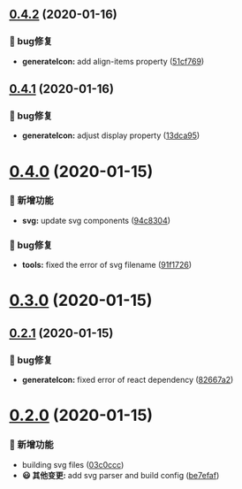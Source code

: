 ## [0.4.2](https://github.com/fedlinker/font-awesome/compare/v0.4.1...v0.4.2) (2020-01-16)


### 🐛 bug修复

* **generateIcon:** add align-items property ([51cf769](https://github.com/fedlinker/font-awesome/commit/51cf7691e2e553b883ff8b77736bfed4e3c9dd6b))



## [0.4.1](https://github.com/fedlinker/font-awesome/compare/v0.4.0...v0.4.1) (2020-01-16)


### 🐛 bug修复

* **generateIcon:** adjust display property ([13dca95](https://github.com/fedlinker/font-awesome/commit/13dca95f608d8e3dd3fdefe70d8de1682316049d))



# [0.4.0](https://github.com/fedlinker/font-awesome/compare/v0.3.0...v0.4.0) (2020-01-15)


### 🎊 新增功能

* **svg:** update svg components ([94c8304](https://github.com/fedlinker/font-awesome/commit/94c8304eea822b415bd69691d6ab704af752113e))


### 🐛 bug修复

* **tools:** fixed the error of svg filename ([91f1726](https://github.com/fedlinker/font-awesome/commit/91f1726423018a58c770602b923a75b296da44db))



# [0.3.0](https://github.com/fedlinker/font-awesome/compare/v0.2.1...v0.3.0) (2020-01-15)



## [0.2.1](https://github.com/fedlinker/font-awesome/compare/v0.2.0...v0.2.1) (2020-01-15)


### 🐛 bug修复

* **generateIcon:** fixed error of react dependency ([82667a2](https://github.com/fedlinker/font-awesome/commit/82667a2e10a0eebe5f4986b8a6ba796f1fa755ac))



# [0.2.0](https://github.com/fedlinker/font-awesome/compare/be7efaf27c572ae9b3e8a406a9f8c681dcb6afe6...v0.2.0) (2020-01-15)


### 🎊 新增功能

* building svg files ([03c0ccc](https://github.com/fedlinker/font-awesome/commit/03c0ccc3f579df0962b5dae10b39f9fb7c37417f))
* **😃 其他变更:** add svg parser and build config ([be7efaf](https://github.com/fedlinker/font-awesome/commit/be7efaf27c572ae9b3e8a406a9f8c681dcb6afe6))



